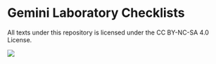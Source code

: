 # Gemini Laboratory Checklists

All texts under this repository is licensed under the CC BY-NC-SA 4.0 License.

[![](https://i.creativecommons.org/l/by-nc-sa/4.0/88x31.png)](http://creativecommons.org/licenses/by-nc-sa/4.0/)
